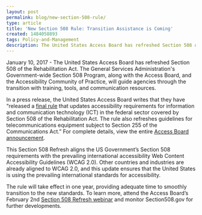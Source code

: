 ```yaml
---
layout: post
permalink: blog/new-section-508-rule/
type: article
title: 'New Section 508 Rule: Transition Assistance is Coming'
created: 1484058893
tags: Policy-and-Management
description: The United States Access Board has refreshed Section 508 of the Rehabilitation Act.
---
```


January 10, 2017 - The United States Access Board has refreshed Section 508 of the Rehabilitation Act. The General Services Administration's Government-wide Section 508 Program, along with the Access Board, and the Accessibility Community of Practice, will guide agencies through the transition with training, tools, and communication resources.

In a press release, the United States Access Board writes that they have “released a [<u>final rule</u>][1] that updates accessibility requirements for information and communication technology (ICT) in the federal sector covered by Section 508 of the Rehabilitation Act. The rule also refreshes guidelines for telecommunications equipment subject to Section 255 of the Communications Act.” For complete details, view the entire [<u>Access Board announcement</u>][2].

This Section 508 Refresh aligns the US Government’s Section 508 requirements with the prevailing international accessibility Web Content Accessibility Guidelines (WCAG 2.0). Other countries and industries are already aligned to WCAG 2.0, and this update ensures that the United States is using the prevailing international standards for accessibility.

The rule will take effect in one year, providing adequate time to smoothly transition to the new standards. To learn more, attend the Access Board’s February 2nd [<u>Section 508 Refresh webinar</u>][3] and monitor Section508.gov for further developments.  

 [1]: https://www.access-board.gov/guidelines-and-standards/communications-and-it/about-the-ict-refresh/overview-of-the-final-rule
 [2]: https://www.access-board.gov/news/2017/01/09/access-board-updates-requirements-for-information-and-communication-technology/
 [3]: https://www.accessibilityonline.org/ao/session/?id=110588
